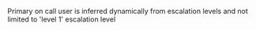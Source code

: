 Primary on call user is inferred dynamically from escalation levels and not limited to 'level 1' escalation level